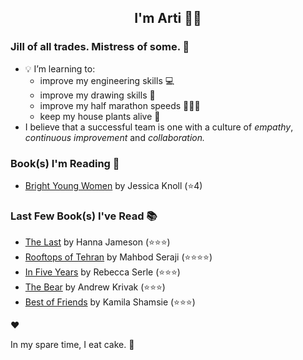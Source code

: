 <div align="center">
  
  ## I'm Arti 👋🏽
  
</div>
  
### Jill of all trades. Mistress of some. 👑

- 💡 I’m learning to:
  - improve my engineering skills 💻
  - improve my drawing skills 🎨
  - improve my half marathon speeds 🏃🏽‍♀️
  - keep my house plants alive 🌱
- I believe that a successful team is one with a culture of _empathy_, _continuous improvement_ and _collaboration._


### Book(s) I'm Reading 📖
<!-- GOODREADS-LIST:START -->
- [Bright Young Women](https://www.goodreads.com/review/show/6224635011?utm_medium=api&utm_source=rss) by Jessica Knoll (⭐️4)
<!-- GOODREADS-LIST:END -->

### Last Few Book(s) I've Read 📚
<!-- GOODREADS-READ-LIST:START -->
- [The Last](https://www.goodreads.com/review/show/7056402898?utm_medium=api&utm_source=rss) by Hanna Jameson (⭐⭐⭐)
- [Rooftops of Tehran](https://www.goodreads.com/review/show/1213335601?utm_medium=api&utm_source=rss) by Mahbod Seraji (⭐⭐⭐⭐)
- [In Five Years](https://www.goodreads.com/review/show/7022534271?utm_medium=api&utm_source=rss) by Rebecca Serle (⭐⭐⭐)
- [The Bear](https://www.goodreads.com/review/show/6982410141?utm_medium=api&utm_source=rss) by Andrew Krivak (⭐⭐⭐)
- [Best of Friends](https://www.goodreads.com/review/show/5003933302?utm_medium=api&utm_source=rss) by Kamila Shamsie (⭐⭐⭐)
<!-- GOODREADS-READ-LIST:END -->
❤️

In my spare time, I eat cake. 🍰
